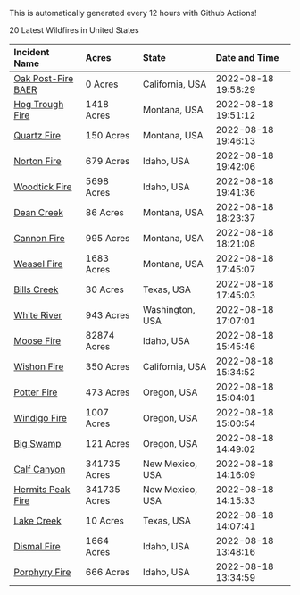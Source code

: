 This is automatically generated every 12 hours with Github Actions!

20 Latest Wildfires in United States

 | Incident Name | Acres | State | Date and Time |
|:---|:---|:---|:---|
| [Oak Post-Fire BAER](https://inciweb.nwcg.gov/incident/8325/) | 0 Acres | California, USA | 2022-08-18 19:58:29 |
| [Hog Trough Fire](https://inciweb.nwcg.gov/incident/8258/) | 1418 Acres | Montana, USA | 2022-08-18 19:51:12 |
| [Quartz Fire](https://inciweb.nwcg.gov/incident/8337/) | 150 Acres | Montana, USA | 2022-08-18 19:46:13 |
| [Norton Fire](https://inciweb.nwcg.gov/incident/8308/) | 679 Acres | Idaho, USA | 2022-08-18 19:42:06 |
| [Woodtick Fire](https://inciweb.nwcg.gov/incident/8253/) | 5698 Acres | Idaho, USA | 2022-08-18 19:41:36 |
| [Dean Creek](https://inciweb.nwcg.gov/incident/8330/) | 86 Acres | Montana, USA | 2022-08-18 18:23:37 |
| [Cannon Fire](https://inciweb.nwcg.gov/incident/8326/) | 995 Acres | Montana, USA | 2022-08-18 18:21:08 |
| [Weasel Fire](https://inciweb.nwcg.gov/incident/8290/) | 1683 Acres | Montana, USA | 2022-08-18 17:45:07 |
| [Bills Creek ](https://inciweb.nwcg.gov/incident/8342/) | 30 Acres | Texas, USA | 2022-08-18 17:45:03 |
| [White River ](https://inciweb.nwcg.gov/incident/8329/) | 943 Acres | Washington, USA | 2022-08-18 17:07:01 |
| [Moose Fire](https://inciweb.nwcg.gov/incident/8249/) | 82874 Acres | Idaho, USA | 2022-08-18 15:45:46 |
| [Wishon Fire](https://inciweb.nwcg.gov/incident/8336/) | 350 Acres | California, USA | 2022-08-18 15:34:52 |
| [Potter Fire](https://inciweb.nwcg.gov/incident/8291/) | 473 Acres | Oregon, USA | 2022-08-18 15:04:01 |
| [Windigo Fire](https://inciweb.nwcg.gov/incident/8292/) | 1007 Acres | Oregon, USA | 2022-08-18 15:00:54 |
| [Big Swamp](https://inciweb.nwcg.gov/incident/8323/) | 121 Acres | Oregon, USA | 2022-08-18 14:49:02 |
| [Calf Canyon](https://inciweb.nwcg.gov/incident/8069/) | 341735 Acres | New Mexico, USA | 2022-08-18 14:16:09 |
| [Hermits Peak Fire](https://inciweb.nwcg.gov/incident/8049/) | 341735 Acres | New Mexico, USA | 2022-08-18 14:15:33 |
| [Lake Creek](https://inciweb.nwcg.gov/incident/8340/) | 10 Acres | Texas, USA | 2022-08-18 14:07:41 |
| [Dismal Fire](https://inciweb.nwcg.gov/incident/8284/) | 1664 Acres | Idaho, USA | 2022-08-18 13:48:16 |
| [Porphyry Fire](https://inciweb.nwcg.gov/incident/8334/) | 666 Acres | Idaho, USA | 2022-08-18 13:34:59 |
